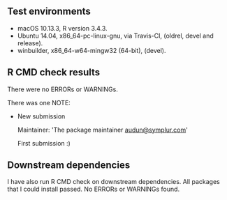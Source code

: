 ## Test environments
* macOS 10.13.3, R version 3.4.3.
* Ubuntu 14.04, x86_64-pc-linux-gnu, via Travis-CI, (oldrel, devel and release).
* winbuilder, x86_64-w64-mingw32 (64-bit), (devel).

## R CMD check results
There were no ERRORs or WARNINGs.

There was one NOTE:

* New submission

  Maintainer: 'The package maintainer <audun@symplur.com>'

  First submission :)

## Downstream dependencies
I have also run R CMD check on downstream dependencies.
All packages that I could install passed. No ERRORs or WARNINGs found.
